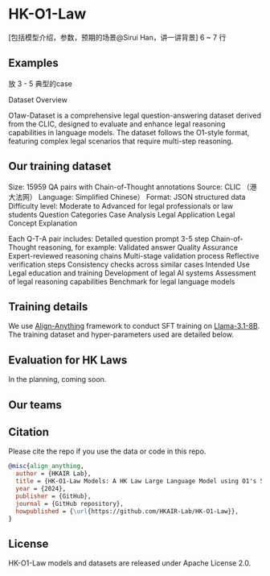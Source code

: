# HK-O1-Law

[包括模型介绍，参数，预期的场景@Sirui Han，讲一讲背景]
6 ~ 7 行

## Examples

放 3 - 5 典型的case

Dataset Overview

O1aw-Dataset is a comprehensive legal question-answering dataset derived from the CLIC, designed to evaluate and enhance legal reasoning capabilities in language models. The dataset follows the O1-style format, featuring complex legal scenarios that require multi-step reasoning.

## Our training dataset

Size: 15959 QA pairs with Chain-of-Thought annotations
  Source:    CLIC   （港大法网）
  Language: Simplified Chinese）
  Format: JSON structured data
  Difficulty level: Moderate to Advanced for legal professionals or law students
  Question Categories
  Case Analysis 
  Legal Application
  Legal Concept Explanation

  Each Q-T-A pair includes:
    Detailed question prompt
    3-5 step Chain-of-Thought reasoning, for example:
Validated answer
Quality Assurance
Expert-reviewed reasoning chains
Multi-stage validation process
Reflective verification steps
Consistency checks across similar cases
  Intended Use
  Legal education and training
  Development of legal AI systems
  Assessment of legal reasoning capabilities
  Benchmark for legal language models


## Training details

We use [Align-Anything](https://github.com/PKU-Alignment/align-anything) framework to conduct SFT training on [Llama-3.1-8B](https://huggingface.co/meta-llama/Llama-3.1-8B). The training dataset and hyper-parameters used are detailed below.

<SFT>

## Evaluation for HK Laws

In the planning, coming soon.


## Our teams


## Citation
Please cite the repo if you use the data or code in this repo.

```bibtex
@misc{align_anything,
  author = {HKAIR Lab},
  title = {HK-O1-Law Models: A HK Law Large Language Model using O1's Slow Thinking},
  year = {2024},
  publisher = {GitHub},
  journal = {GitHub repository},
  howpublished = {\url{https://github.com/HKAIR-Lab/HK-O1-Law}},
}
```


## License

HK-O1-Law models and datasets are released under Apache License 2.0.

